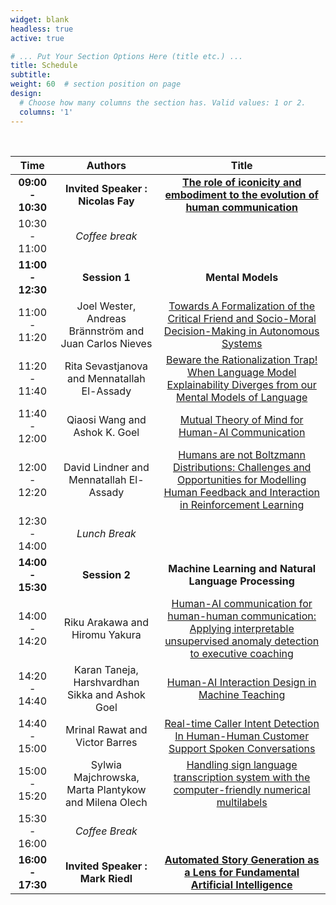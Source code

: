 ```yaml
---
widget: blank
headless: true
active: true

# ... Put Your Section Options Here (title etc.) ...
title: Schedule
subtitle:
weight: 60  # section position on page
design:
  # Choose how many columns the section has. Valid values: 1 or 2.
  columns: '1'
---
```

<br/>

| Time | Authors | Title| 
|:----:|:---------:|:------:|
| **09:00 - 10:30** | **Invited Speaker : Nicolas Fay** | **[The role of iconicity and embodiment to the evolution of human communication](author/nicolas-fay)** |
| 10:30 - 11:00 | *Coffee	break*|  |
| **11:00 - 12:30** | **Session 1** | **Mental Models** |
| 11:00 - 11:20 | Joel Wester, Andreas Brännström and Juan Carlos Nieves	| [Towards A Formalization of the Critical Friend and Socio-Moral Decision-Making in Autonomous Systems](/uploads/CHAI-22_paper_2915.pdf)  | 
| 11:20 - 11:40 | Rita Sevastjanova and Mennatallah El-Assady | [Beware the Rationalization Trap! When Language Model Explainability Diverges from our Mental Models of Language](/uploads/CHAI-22_paper_8110.pdf) | 
| 11:40 - 12:00 | Qiaosi Wang and Ashok K. Goel | [Mutual Theory of Mind for Human-AI Communication](/uploads/CHAI-22_paper_9163.pdf) |
| 12:00 - 12:20 | David Lindner and Mennatallah El-Assady | [Humans are not Boltzmann Distributions: Challenges and Opportunities for Modelling Human Feedback and Interaction in Reinforcement Learning](/uploads/CHAI-22_paper_9727.pdf) | 
| 12:30 - 14:00 |	*Lunch Break*	| |
| **14:00 - 15:30** | **Session 2** | **Machine Learning and Natural Language Processing**
| 14:00 - 14:20 | Riku Arakawa and Hiromu Yakura | [Human-AI communication for human-human communication: Applying interpretable unsupervised anomaly detection to executive coaching](/uploads/CHAI-22_paper_1426.pdf) |
| 14:20 - 14:40 | Karan Taneja, Harshvardhan Sikka and Ashok Goel | [Human-AI Interaction Design in Machine Teaching](/uploads/CHAI-22_paper_1887.pdf) |
| 14:40 - 15:00 | Mrinal Rawat and Victor Barres | [Real-time Caller Intent Detection In Human-Human Customer Support Spoken Conversations](/uploads/CHAI-22_paper_3352.pdf)|
| 15:00 - 15:20 | Sylwia Majchrowska, Marta Plantykow and Milena Olech | [Handling sign language transcription system with the computer-friendly numerical multilabels](/uploads/CHAI-22_paper_8908.pdf) | 
| 15:30 - 16:00	| *Coffee Break*	| |
| **16:00 - 17:30**	|  **Invited Speaker : Mark Riedl** | **[Automated Story Generation as a Lens for Fundamental Artificial Intelligence](author/mark-riedl)** |
